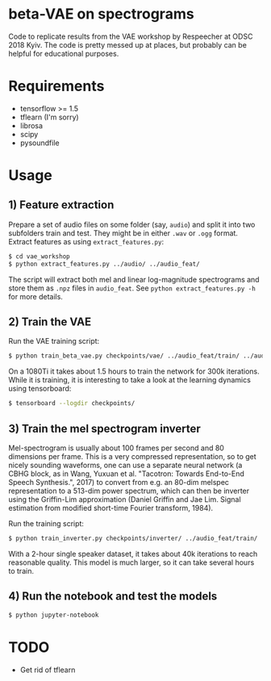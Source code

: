 # beta-VAE on spectrograms
Code to replicate results from the VAE workshop by Respeecher at ODSC 2018 Kyiv. The code is pretty messed up at places, but probably can be helpful for educational purposes.

# Requirements
* tensorflow >= 1.5
* tflearn (I'm sorry)
* librosa
* scipy
* pysoundfile

# Usage
## 1) Feature extraction
Prepare a set of audio files on some folder (say, `audio`) and split it into two subfolders train and test. They might be in either `.wav` or `.ogg` format. Extract features as using `extract_features.py`:
```bash
$ cd vae_workshop
$ python extract_features.py ../audio/ ../audio_feat/
```
The script will extract both mel and linear log-magnitude spectrograms and store them as `.npz` files in `audio_feat`. See `python extract_features.py -h` for more details.

## 2) Train the VAE
Run the VAE training script:
```bash
$ python train_beta_vae.py checkpoints/vae/ ../audio_feat/train/ ../audio_feat/test/
```
On a 1080Ti it takes about 1.5 hours to train the network for 300k iterations. While it is training, it is interesting to take a look at the learning dynamics using tensorboard:
```bash
$ tensorboard --logdir checkpoints/
```

## 3) Train the mel spectrogram inverter
Mel-spectrogram is usually about 100 frames per second and 80 dimensions per frame. This is a very compressed representation, so to get nicely sounding waveforms, one can use a separate neural network (a CBHG block, as in Wang, Yuxuan et al. "Tacotron: Towards End-to-End Speech Synthesis.", 2017) to convert from e.g. an 80-dim melspec representation to a 513-dim power spectrum, which can then be inverter using the Griffin-Lim approximation (Daniel Griffin and Jae Lim. Signal estimation from modified short-time Fourier transform, 1984).

Run the training script:
```bash
$ python train_inverter.py checkpoints/inverter/ ../audio_feat/train/ ../audio_feat/test/
```

With a 2-hour single speaker dataset, it takes about 40k iterations to reach reasonable quality. This model is much larger, so it can take several hours to train.

## 4) Run the notebook and test the models
```bash
$ python jupyter-notebook
```

# TODO
* Get rid of tflearn
